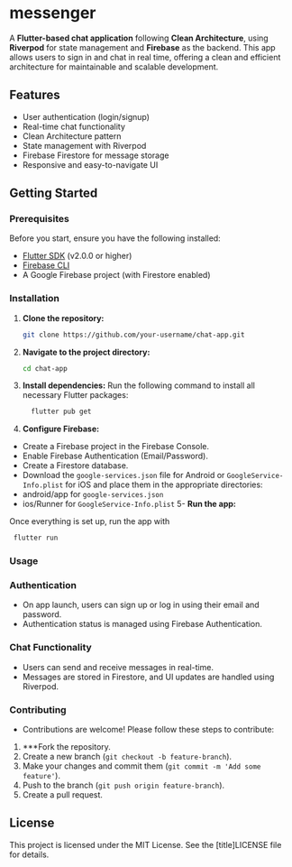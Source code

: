 # messenger

A **Flutter-based chat application** following **Clean Architecture**, using **Riverpod** for state management and **Firebase** as the backend. This app allows users to sign in and chat in real time, offering a clean and efficient architecture for maintainable and scalable development.

## Features

- User authentication (login/signup)
- Real-time chat functionality
- Clean Architecture pattern
- State management with Riverpod
- Firebase Firestore for message storage
- Responsive and easy-to-navigate UI

## Getting Started

### Prerequisites

Before you start, ensure you have the following installed:

- [Flutter SDK](https://flutter.dev/docs/get-started/install) (v2.0.0 or higher)
- [Firebase CLI](https://firebase.google.com/docs/cli)
- A Google Firebase project (with Firestore enabled)

### Installation

1. **Clone the repository:**

   ```bash
   git clone https://github.com/your-username/chat-app.git
2. **Navigate to the project directory:**
    ```bash
   cd chat-app
 3. **Install dependencies:**
     Run the following command to install all necessary Flutter packages:
     ```bash
       flutter pub get

4. **Configure Firebase:**

 

- Create a Firebase project in the Firebase Console.
- Enable Firebase Authentication (Email/Password).
- Create a Firestore database.
- Download the `google-services.json` file for Android or `GoogleService-Info.plist` for iOS and place them in the appropriate directories:
- android/app for `google-services.json`
- ios/Runner for `GoogleService-Info.plist`
5- **Run the app:**

Once everything is set up, run the app with
   ```bash
    flutter run
   ```
### Usage
### Authentication

- On app launch, users can sign up or log in using their email and password.
- Authentication status is managed using Firebase Authentication.
### Chat Functionality
- Users can send and receive messages in real-time.
- Messages are stored in Firestore, and UI updates are handled using Riverpod.
### Contributing
- Contributions are welcome! Please follow these steps to contribute:
1. ***Fork the repository.
2. Create a new branch (`git checkout -b feature-branch`).
3. Make your changes and commit them (`git commit -m 'Add some feature'`).
4. Push to the branch (`git push origin feature-branch`).
4. Create a pull request.
## License
This project is licensed under the MIT License. See the [title]LICENSE file for details.


